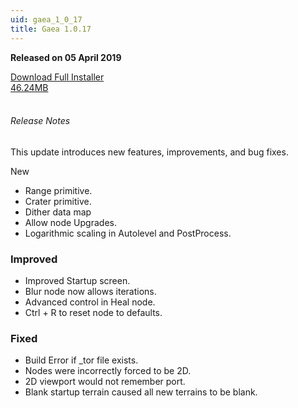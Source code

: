 ```yaml
---
uid: gaea_1_0_17
title: Gaea 1.0.17
---
```



**Released on 05 April 2019**

<div class="btn-group" role="group">
<a href="http://viridian.quadspinner.com/gaea/Gaea-1.0.17.msi" class="btn btn-dark">Download Full Installer<br />46.24MB</a>
</div></div></div>
<br><h6 class="ml-2">Release Notes</h6>
<div class="card">
<div class="card-body release-note">

This update introduces new features, improvements, and bug fixes.

New
- Range primitive.
- Crater primitive.
- Dither data map
- Allow node Upgrades.
- Logarithmic scaling in Autolevel and PostProcess.

### Improved
- Improved Startup screen.
- Blur node now allows iterations.
- Advanced control in Heal node.
- Ctrl + R to reset node to defaults.

### Fixed
- Build Error if _tor file exists.
- Nodes were incorrectly forced to be 2D.
- 2D viewport would not remember port.
- Blank startup terrain caused all new terrains to be blank.


</div></div>
